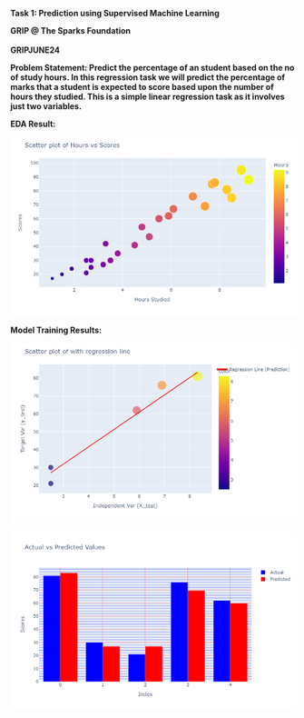 
**Task 1: Prediction using Supervised Machine Learning**

**GRIP @ The Sparks Foundation**
<br>
<br>
**GRIPJUNE24** 
<br>
<p align="left">
  <strong>Problem Statement: Predict the percentage of an student based on the no of study hours.
In this regression task we will predict the percentage of marks that a student is expected to score based upon the number of hours they studied. This is a simple linear regression task as it involves just two variables.</strong>
</p>

**EDA Result:**

![alt text](https://github.com/Chetand777/Spark-Foundation-Task-1-Simple-Linear-Regression/blob/main/images/EDA.png)

**Model Training Results:**

![alt text](https://github.com/Chetand777/Spark-Foundation-Task-1-Simple-Linear-Regression/blob/main/images/Model%20Building%20%26%20Training.png)

![alt text](https://github.com/Chetand777/Spark-Foundation-Task-1-Simple-Linear-Regression/blob/main/images/Model%20Building%20%26%20Training1.png)


